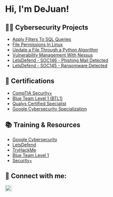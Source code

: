 <h1>Hi, I'm DeJuan!

<h2>👨‍💻 Cybersecurity Projects</h2>

  - [Apply Filters To SQL Queries](https://github.com/DeJuvn/Apply-Filters-to-SQL-queries)
  - [File Permissions In Linux](https://github.com/DeJuvn/File-Permissions-In-Linux)
  - [Update a File Through a Python Algorithm](https://github.com/DeJuvn/Update-a-File-Through-a-Python-Algorithm)
  - [Vulnerability Management With Nessus](https://github.com/DeJuvn/Vulnerability-Management-With-Nessus)
  - [LetsDefend - SOC146 - Phishing Mail Detected](https://github.com/DeJuvn/LetsDefend---SOC146---Phishing-Mail-Detected)
  - [LetsDefend - SOC145 - Ransomware Detected](https://github.com/DeJuvn/SOC145---Ransomware-Detected)
  
<h2>📄 Certifications</h2>

- [CompTIA Security+](https://www.credly.com/earner/earned/badge/2ae1dcec-b3e1-424d-a03c-0fa66e8b6376)
- [Blue Team Level 1 (BTL1)](https://www.credly.com/earner/earned/badge/ec3928e4-3c05-4b5e-9e16-987f4d8c4b08) 
- [Qualys Certified Specialist](https://github.com/DeJuvn/DeJuvn)
- [Google Cybersecurity Specialization](https://www.coursera.org/account/accomplishments/specialization/certificate/2W2KZAVDAW6D)

<h2>📚 Training & Resources</h2>

- [Google Cybersecurity](https://www.coursera.org/professional-certificates/google-cybersecurity#courses)
- [LetsDefend](https://letsdefend.io/)
- [TryHackMe](https://tryhackme.com/)
- [Blue Team Level 1](https://securityblue.team/why-btl1/)
- [Security+](https://www.comptia.org/certifications/security)

<h2> 🤳 Connect with me:</h2>

[<img align="left" alt="DeJuanSimms | LinkedIn" width="22px" src="https://cdn.jsdelivr.net/npm/simple-icons@v3/icons/linkedin.svg" />][linkedin]

[linkedin]: https://linkedin.com/in/dejuansimms

<!--
